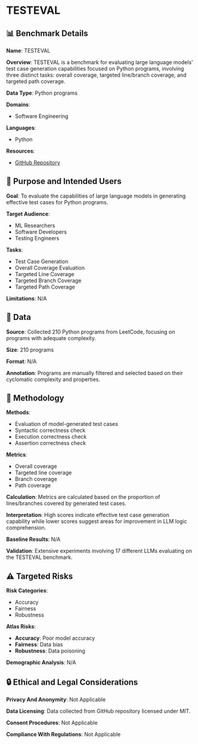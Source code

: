 # TESTEVAL

## 📊 Benchmark Details

**Name**: TESTEVAL

**Overview**: TESTEVAL is a benchmark for evaluating large language models' test case generation capabilities focused on Python programs, involving three distinct tasks: overall coverage, targeted line/branch coverage, and targeted path coverage.

**Data Type**: Python programs

**Domains**:
- Software Engineering

**Languages**:
- Python

**Resources**:
- [GitHub Repository](https://github.com/LLM4SoftwareTesting/TestEval)

## 🎯 Purpose and Intended Users

**Goal**: To evaluate the capabilities of large language models in generating effective test cases for Python programs.

**Target Audience**:
- ML Researchers
- Software Developers
- Testing Engineers

**Tasks**:
- Test Case Generation
- Overall Coverage Evaluation
- Targeted Line Coverage
- Targeted Branch Coverage
- Targeted Path Coverage

**Limitations**: N/A

## 💾 Data

**Source**: Collected 210 Python programs from LeetCode, focusing on programs with adequate complexity.

**Size**: 210 programs

**Format**: N/A

**Annotation**: Programs are manually filtered and selected based on their cyclomatic complexity and properties.

## 🔬 Methodology

**Methods**:
- Evaluation of model-generated test cases
- Syntactic correctness check
- Execution correctness check
- Assertion correctness check

**Metrics**:
- Overall coverage
- Targeted line coverage
- Branch coverage
- Path coverage

**Calculation**: Metrics are calculated based on the proportion of lines/branches covered by generated test cases.

**Interpretation**: High scores indicate effective test case generation capability while lower scores suggest areas for improvement in LLM logic comprehension.

**Baseline Results**: N/A

**Validation**: Extensive experiments involving 17 different LLMs evaluating on the TESTEVAL benchmark.

## ⚠️ Targeted Risks

**Risk Categories**:
- Accuracy
- Fairness
- Robustness

**Atlas Risks**:
- **Accuracy**: Poor model accuracy
- **Fairness**: Data bias
- **Robustness**: Data poisoning

**Demographic Analysis**: N/A

## 🔒 Ethical and Legal Considerations

**Privacy And Anonymity**: Not Applicable

**Data Licensing**: Data collected from GitHub repository licensed under MIT.

**Consent Procedures**: Not Applicable

**Compliance With Regulations**: Not Applicable
